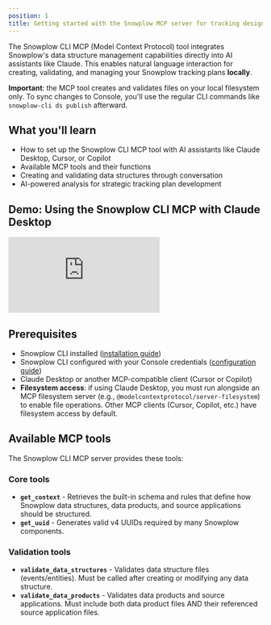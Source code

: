 ```yaml
---
position: 1
title: Getting started with the Snowplow MCP server for tracking design
---
```


The Snowplow CLI MCP (Model Context Protocol) tool integrates Snowplow's data structure management capabilities directly into AI assistants like Claude. This enables natural language interaction for creating, validating, and managing your Snowplow tracking plans **locally**.

**Important**: the MCP tool creates and validates files on your local filesystem only. To sync changes to Console, you'll use the regular CLI commands like `snowplow-cli ds publish` afterward.

## What you'll learn

- How to set up the Snowplow CLI MCP tool with AI assistants like Claude Desktop, Cursor, or Copilot
- Available MCP tools and their functions
- Creating and validating data structures through conversation
- AI-powered analysis for strategic tracking plan development

## Demo: Using the Snowplow CLI MCP with Claude Desktop

<div style={{position: "relative", width: "100%", height: "0", paddingBottom: "56.25%", overflow: "hidden"}}>
  <iframe
    title="vimeo-player"
    src="https://player.vimeo.com/video/1096253323?h=37276f4852"
    frameborder="0"
    mozallowfullscreen webkitallowfullscreen allowfullscreen
    allow="autoplay; fullscreen; picture-in-picture"
    style={{position: "absolute", top: 0, left: 0, width: "100%", height: "100%", border: 0}}
  ></iframe>
</div>

## Prerequisites

- Snowplow CLI installed ([installation guide](/docs/data-product-studio/snowplow-cli/#install))
- Snowplow CLI configured with your Console credentials ([configuration guide](/docs/data-product-studio/snowplow-cli/#configure))
- Claude Desktop or another MCP-compatible client (Cursor or Copilot)
- **Filesystem access**: if using Claude Desktop, you must run alongside an MCP filesystem server (e.g., `@modelcontextprotocol/server-filesystem`) to enable file operations. Other MCP clients (Cursor, Copilot, etc.) have filesystem access by default.

## Available MCP tools

The Snowplow CLI MCP server provides these tools:

### Core tools

- **`get_context`** - Retrieves the built-in schema and rules that define how Snowplow data structures, data products, and source applications should be structured.
- **`get_uuid`** - Generates valid v4 UUIDs required by many Snowplow components.

### Validation tools

- **`validate_data_structures`** - Validates data structure files (events/entities). Must be called after creating or modifying any data structure.
- **`validate_data_products`** - Validates data products and source applications. Must include both data product files AND their referenced source application files.
